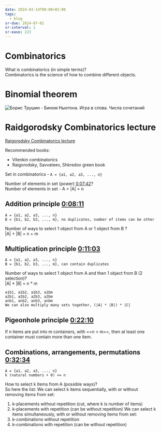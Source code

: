 ```yaml
---
date: 2024-03-14T00:00+03:00
tags:
  - blog
sr-due: 2024-07-02
sr-interval: 1
sr-ease: 223
---
```


# Combinatorics

What is combinatorics (in simple terms)?
&#10;<br>
Combinatorics is the science of how to combine different objects.


<!-- NEXT: move into research -->
# Binomial theorem

![Борис Трушин - Бином Ньютона. Игра в слова. Числа сочетаний](https://www.youtube.com/watch?v=OSb146CwYqA)

# Raidgorodsky Combinatorics lecture

[Raigorodsky Combinatorics lecture](file:///home/inom/Computer/science/Raigorodsky-Combinatorics/Raigorodsky-Combinatorics-Introduction_to_combinatorics_part_1_aohFil0ioJg.mp4)

Recommended books:

- Vilenkin combinatorics
- Raigorodsky, Savvateev, Shkredov green book

Set in combinatorics - `A = {a1, a2, a3, ..., n}`

Number of elements in set (power) [0:07:42](<file:///home/inom/Computer/science/Raigorodsky-Combinatorics/Raigorodsky-Combinatorics-Introduction_to_combinatorics_part_1_aohFil0ioJg.mp4>)?
&#10;<br>
Number of elements in set - A = |A| = n

## Addition principle [0:08:11](<file:///home/inom/Computer/science/Raigorodsky-Combinatorics/Raigorodsky-Combinatorics-Introduction_to_combinatorics_part_1_aohFil0ioJg.mp4>)

```
A = {a1, a2, a3, ..., n}
B = {b1, b2, b3, ..., m}, no duplicates, number of items can be other
```
Number of ways to select 1 object from A or 1 object from B ?
&#10;<br>
|A| + |B| = n + m

## Multiplication principle [0:11:03](<file:///home/inom/Computer/science/Raigorodsky-Combinatorics/Raigorodsky-Combinatorics-Introduction_to_combinatorics_part_1_aohFil0ioJg.mp4>)

```
A = {a1, a2, a3, ..., n}
B = {b1, b2, b3, ..., m}, can contain duplicates
```
Number of ways to select 1 object from A and then 1 object from B (2 selection)?
&#10;<br>
|A| * |B| = n * m
```
a1b1, a1b2, a1b3, a1bm
a2b1, a2b2, a2b3, a2bm
anb1, anb2, anb3, anbm
We can also multiply many sets together, (|A| * |B|) * |C|
```
## Pigeonhole principle [0:22:10](<file:///home/inom/Computer/science/Raigorodsky-Combinatorics/Raigorodsky-Combinatorics-Introduction_to_combinatorics_part_1_aohFil0ioJg.mp4>)

If n items are put into m containers, with ==n > m==, then at least one
container must contain more than one item.

## Combinations, arrangements, permutations [0:32:34](<file:///home/inom/Computer/science/Raigorodsky-Combinatorics/Raigorodsky-Combinatorics-Introduction_to_combinatorics_part_1_aohFil0ioJg.mp4>)

```
A = {a1, a2, a3, ..., n}
k (natural numbers + 0) <= n
```
How to select k items from A (possible ways)?
&#10;<br>
So here the list:
We can select k items sequentially, with or without removing items from set:
1. k-placements without repetition (cut, where k is number of items)
2. k-placements with repetition (can be without repetition)
We can select k items simultaneously, with or without removing items from set:
3. k-combinations without repetition
4. k-combinations with repetition (can be without repetition)
